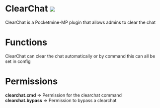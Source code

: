 # ClearChat [![](https://poggit.pmmp.io/shield.state/ClearChat)](https://poggit.pmmp.io/p/ClearChat)
ClearChat is a Pocketmine-MP plugin that allows admins to clear the chat

# Functions
ClearChat can clear the chat automatically or by command this can all be set in config

# Permissions
**clearchat.cmd** => Permission for the clearchat command                                                                                                                                                         
**clearchat.bypass** => Permission to bypass a clearchat
